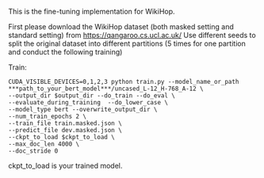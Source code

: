 This is the fine-tuning implementation for WikiHop. 

First please download the WikiHop dataset (both masked setting and standard setting) from https://qangaroo.cs.ucl.ac.uk/
Use different seeds to split the original dataset into different partitions (5 times for one partition and conduct the following training)

Train:
```
CUDA_VISIBLE_DEVICES=0,1,2,3 python train.py --model_name_or_path ***path_to_your_bert_model***/uncased_L-12_H-768_A-12 \
--output_dir $output_dir --do_train --do_eval \
--evaluate_during_training  --do_lower_case \
--model_type bert --overwrite_output_dir \
--num_train_epochs 2 \
--train_file train.masked.json \
--predict_file dev.masked.json \
--ckpt_to_load $ckpt_to_load \
--max_doc_len 4000 \
--doc_stride 0
```

ckpt_to_load is your trained model.